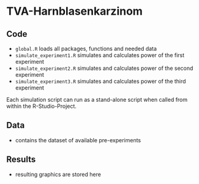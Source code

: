 # TVA-Harnblasenkarzinom

## Code
  - `global.R` loads all packages, functions and needed data
  - `simulate_experiment1.R` simulates and calculates power of the first experiment
  - `simulate_experiment2.R` simulates and calculates power of the second experiment
  - `simulate_experiment3.R` simulates and calculates power of the third experiment

Each simulation script can run as a stand-alone script when called from within the R-Studio-Project.

## Data
  - contains the dataset of available pre-experiments
  
## Results
  - resulting graphics are stored here

